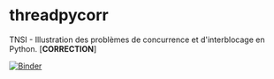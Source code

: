 # threadpycorr
TNSI - Illustration des problèmes de concurrence et d'interblocage en Python. [**CORRECTION**]

[![Binder](https://mybinder.org/badge_logo.svg)](https://mybinder.org/v2/gh/WebGE/threadpycorr/master)
